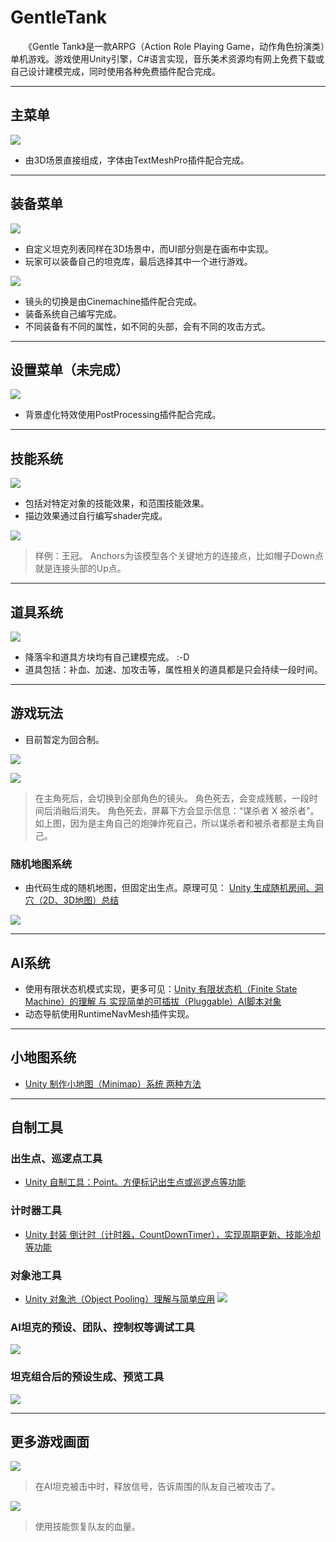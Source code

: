 # GentleTank

　　《Gentle Tank》是一款ARPG（Action Role Playing Game，动作角色扮演类）单机游戏。游戏使用Unity引擎，C#语言实现，音乐美术资源均有网上免费下载或自己设计建模完成，同时使用各种免费插件配合完成。

---
## 主菜单
![](http://oz99dhvw8.bkt.clouddn.com/10.png)
 - 由3D场景直接组成，字体由TextMeshPro插件配合完成。

---
## 装备菜单
![](http://oz99dhvw8.bkt.clouddn.com/11.png)
 - 自定义坦克列表同样在3D场景中，而UI部分则是在画布中实现。
 - 玩家可以装备自己的坦克库，最后选择其中一个进行游戏。

![](http://oz99dhvw8.bkt.clouddn.com/15.gif)
 - 镜头的切换是由Cinemachine插件配合完成。
 - 装备系统自己编写完成。
 - 不同装备有不同的属性，如不同的头部，会有不同的攻击方式。

---
## 设置菜单（未完成）
![](http://oz99dhvw8.bkt.clouddn.com/16.gif)
 - 背景虚化特效使用PostProcessing插件配合完成。

---
## 技能系统
![](http://oz99dhvw8.bkt.clouddn.com/10.gif)
 - 包括对特定对象的技能效果，和范围技能效果。
 - 描边效果通过自行编写shader完成。

![](http://oz99dhvw8.bkt.clouddn.com/18.png)
> 样例：王冠。
> Anchors为该模型各个关键地方的连接点，比如帽子Down点就是连接头部的Up点。

---
## 道具系统
![](http://oz99dhvw8.bkt.clouddn.com/17.gif)
 - 降落伞和道具方块均有自己建模完成。 :-D
 - 道具包括：补血、加速、加攻击等，属性相关的道具都是只会持续一段时间。

---
## 游戏玩法
 - 目前暂定为回合制。

![](http://oz99dhvw8.bkt.clouddn.com/12.gif)
 
![](http://oz99dhvw8.bkt.clouddn.com/13.gif)
> 在主角死后，会切换到全部角色的镜头。
> 角色死去，会变成残骸，一段时间后消融后消失。
> 角色死去，屏幕下方会显示信息：“谋杀者 X 被杀者”。如上图，因为是主角自己的炮弹炸死自己，所以谋杀者和被杀者都是主角自己。

### 随机地图系统
 - 由代码生成的随机地图，但固定出生点。原理可见： [Unity 生成随机房间、洞穴（2D、3D地图）总结](http://blog.csdn.net/l773575310/article/details/72803191)

![](http://oz99dhvw8.bkt.clouddn.com/14.gif)

---
## AI系统
 - 使用有限状态机模式实现，更多可见：[Unity 有限状态机（Finite State Machine）的理解 与 实现简单的可插拔（Pluggable）AI脚本对象](http://blog.csdn.net/l773575310/article/details/73008669)
- 动态导航使用RuntimeNavMesh插件实现。

---
## 小地图系统
 -  [Unity 制作小地图（Minimap）系统 两种方法](http://blog.csdn.net/l773575310/article/details/73100522)

---
## 自制工具
### 出生点、巡逻点工具
 - [Unity 自制工具：Point。方便标记出生点或巡逻点等功能](http://blog.csdn.net/l773575310/article/details/78158924)

### 计时器工具
 - [Unity 封装 倒计时（计时器，CountDownTimer），实现周期更新、技能冷却等功能](http://blog.csdn.net/l773575310/article/details/77571916)

### 对象池工具
 - [Unity 对象池（Object Pooling）理解与简单应用](http://blog.csdn.net/l773575310/article/details/71601460)
![](http://oz99dhvw8.bkt.clouddn.com/17.png)

### AI坦克的预设、团队、控制权等调试工具
![](http://oz99dhvw8.bkt.clouddn.com/15.png)

### 坦克组合后的预设生成、预览工具
![](http://oz99dhvw8.bkt.clouddn.com/16.png)

---
## 更多游戏画面

![](http://oz99dhvw8.bkt.clouddn.com/12.png)
> 在AI坦克被击中时，释放信号，告诉周围的队友自己被攻击了。

![](http://oz99dhvw8.bkt.clouddn.com/13.png)
> 使用技能恢复队友的血量。
